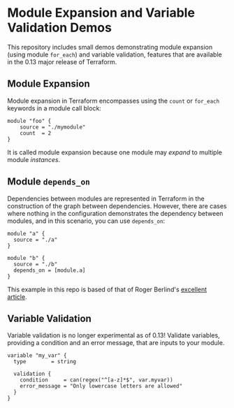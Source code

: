 # Module Expansion and Variable Validation Demos

This repository includes small demos demonstrating module expansion
(using module `for_each`) and variable validation, features that
are available in the 0.13 major release of Terraform.

## Module Expansion

Module expansion in Terraform encompasses using the `count` or `for_each` 
keywords in a module call block:

```hcl
module "foo" {
    source = "./mymodule"
    count  = 2
}
```

It is called module expansion because one module may _expand_ to multiple
module _instances_.

## Module `depends_on`

Dependencies between modules are represented in Terraform in the construction
of the graph between dependencies. However, there are cases where nothing in the
configuration demonstrates the dependency between modules, and in this
scenario, you can use `depends_on`:

```hcl
module "a" {
  source = "./a"
}

module "b" {
  source = "./b"
  depends_on = [module.a]
}
```

This example in this repo is based of that of Roger Berlind's [excellent article](https://medium.com/hashicorp-engineering/creating-module-dependencies-in-terraform-0-13-4322702dac4a).

## Variable Validation

Variable validation is no longer experimental as of 0.13! Validate variables, providing
a condition and an error message, that are inputs to your module.

```hcl
variable "my_var" {
  type        = string

  validation {
    condition     = can(regex("^[a-z]*$", var.myvar))
    error_message = "Only lowercase letters are allowed"
  }
}
```